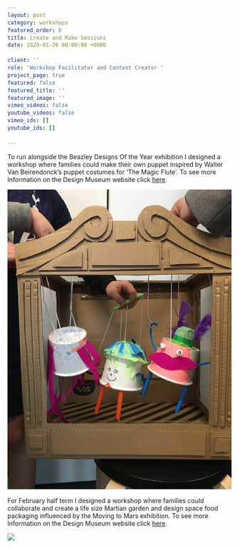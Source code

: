 ```yaml
---
layout: post
category: workshops
featured_order: 0
title: Create and Make Sessions
date: 2020-01-26 00:00:00 +0000

client: ''
role: 'Workshop Facilitator and Content Creator '
project_page: true
featured: false
featured_title: ''
featured_image: ''
vimeo_videos: false
youtube_videos: false
vimeo_ids: []
youtube_ids: []

---
```

To run alongside the Beazley Designs Of the Year exhibition I designed a workshop where families could make their own puppet inspired by Walter Van Beirendonck’s puppet costumes for ‘The Magic Flute’. To see more Information on the Design Museum website click [here](https://designmuseum.org/whats-on/families/create-and-make-past/winter-sunday-create-and-make-puppetry).

![](/uploads/img_3453.JPG)

For February half term I designed a workshop where families could collaborate and create a life size Martian garden and design space food packaging influenced by the Moving to Mars exhibition. To see more Information on the Design Museum website click [here](https://designmuseum.org/whats-on/families/create-and-make-past/february-half-term-martian-garden). 

![](/uploads/img_3856.jpg)
